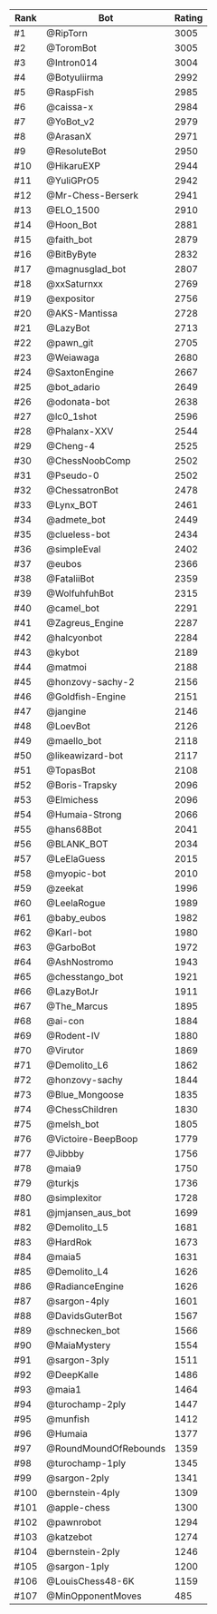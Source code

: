 Rank|Bot|Rating
---|---|---
#1|@RipTorn|3005
#2|@ToromBot|3005
#3|@Intron014|3004
#4|@Botyuliirma|2992
#5|@RaspFish|2985
#6|@caissa-x|2984
#7|@YoBot_v2|2979
#8|@ArasanX|2971
#9|@ResoluteBot|2950
#10|@HikaruEXP|2944
#11|@YuliGPrO5|2942
#12|@Mr-Chess-Berserk|2941
#13|@ELO_1500|2910
#14|@Hoon_Bot|2881
#15|@faith_bot|2879
#16|@BitByByte|2832
#17|@magnusglad_bot|2807
#18|@xxSaturnxx|2769
#19|@expositor|2756
#20|@AKS-Mantissa|2728
#21|@LazyBot|2713
#22|@pawn_git|2705
#23|@Weiawaga|2680
#24|@SaxtonEngine|2667
#25|@bot_adario|2649
#26|@odonata-bot|2638
#27|@lc0_1shot|2596
#28|@Phalanx-XXV|2544
#29|@Cheng-4|2525
#30|@ChessNoobComp|2502
#31|@Pseudo-0|2502
#32|@ChessatronBot|2478
#33|@Lynx_BOT|2461
#34|@admete_bot|2449
#35|@clueless-bot|2434
#36|@simpleEval|2402
#37|@eubos|2366
#38|@FataliiBot|2359
#39|@WolfuhfuhBot|2315
#40|@camel_bot|2291
#41|@Zagreus_Engine|2287
#42|@halcyonbot|2284
#43|@kybot|2189
#44|@matmoi|2188
#45|@honzovy-sachy-2|2156
#46|@Goldfish-Engine|2151
#47|@jangine|2146
#48|@LoevBot|2126
#49|@maello_bot|2118
#50|@likeawizard-bot|2117
#51|@TopasBot|2108
#52|@Boris-Trapsky|2096
#53|@Elmichess|2096
#54|@Humaia-Strong|2066
#55|@hans68Bot|2041
#56|@BLANK_BOT|2034
#57|@LeElaGuess|2015
#58|@myopic-bot|2010
#59|@zeekat|1996
#60|@LeelaRogue|1989
#61|@baby_eubos|1982
#62|@Karl-bot|1980
#63|@GarboBot|1972
#64|@AshNostromo|1943
#65|@chesstango_bot|1921
#66|@LazyBotJr|1911
#67|@The_Marcus|1895
#68|@ai-con|1884
#69|@Rodent-IV|1880
#70|@Virutor|1869
#71|@Demolito_L6|1862
#72|@honzovy-sachy|1844
#73|@Blue_Mongoose|1835
#74|@ChessChildren|1830
#75|@melsh_bot|1805
#76|@Victoire-BeepBoop|1779
#77|@Jibbby|1756
#78|@maia9|1750
#79|@turkjs|1736
#80|@simplexitor|1728
#81|@jmjansen_aus_bot|1699
#82|@Demolito_L5|1681
#83|@HardRok|1673
#84|@maia5|1631
#85|@Demolito_L4|1626
#86|@RadianceEngine|1626
#87|@sargon-4ply|1601
#88|@DavidsGuterBot|1567
#89|@schnecken_bot|1566
#90|@MaiaMystery|1554
#91|@sargon-3ply|1511
#92|@DeepKalle|1486
#93|@maia1|1464
#94|@turochamp-2ply|1447
#95|@munfish|1412
#96|@Humaia|1377
#97|@RoundMoundOfRebounds|1359
#98|@turochamp-1ply|1345
#99|@sargon-2ply|1341
#100|@bernstein-4ply|1309
#101|@apple-chess|1300
#102|@pawnrobot|1294
#103|@katzebot|1274
#104|@bernstein-2ply|1246
#105|@sargon-1ply|1200
#106|@LouisChess48-6K|1159
#107|@MinOpponentMoves|485

